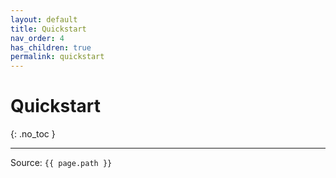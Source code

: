 ```yaml
---
layout: default
title: Quickstart
nav_order: 4
has_children: true
permalink: quickstart
---
```


# Quickstart
{: .no_toc }

---

Source: `{{ page.path }}`
